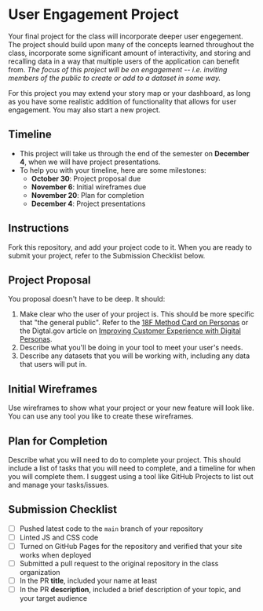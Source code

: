 # User Engagement Project

Your final project for the class will incorporate deeper user engegement. The project should build upon many of the concepts learned throughout the class, incorporate some significant amount of interactivity, and storing and recalling data in a way that multiple users of the application can benefit from. _The focus of this project will be on engagement -- i.e. inviting members of the public to create or add to a dataset in some way._

For this project you may extend your story map or your dashboard, as long as you have some realistic addition of functionality that allows for user engagement. You may also start a new project.

## Timeline

- This project will take us through the end of the semester on **December 4**, when we will have project presentations.
- To help you with your timeline, here are some milestones:
  - **October 30**: Project proposal due
  - **November 6**: Initial wireframes due
  - **November 20**: Plan for completion
  - **December 4**: Project presentations

## Instructions

Fork this repository, and add your project code to it. When you are ready to submit your project, refer to the Submission Checklist below.

## Project Proposal

You proposal doesn't have to be deep. It should:
1.  Make clear who the user of your project is. This should be more specific that "the general public". Refer to the [18F Method Card on Personas](https://guides.18f.gov/methods/decide/personas/) or the Digtal.gov article on [Improving Customer Experience with Digital Personas](https://digital.gov/2017/06/20/improving-customer-experience-with-digital-personas/).
2. Describe what you'll be doing in your tool to meet your user's needs.
3. Describe any datasets that you will be working with, including any data that users will put in.

## Initial Wireframes

Use wireframes to show what your project or your new feature will look like. You can use any tool you like to create these wireframes. 

## Plan for Completion

Describe what you will need to do to complete your project. This should include a list of tasks that you will need to complete, and a timeline for when you will complete them. I suggest using a tool like GitHub Projects to list out and manage your tasks/issues.

## Submission Checklist

- [ ] Pushed latest code to the `main` branch of your repository
- [ ] Linted JS and CSS code
- [ ] Turned on GitHub Pages for the repository and verified that your site works when deployed
- [ ] Submitted a pull request to the original repository in the class organization
- [ ] In the PR **title**, included your name at least
- [ ] In the PR **description**, included a brief description of your topic, and your target audience